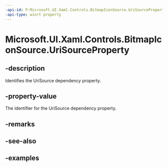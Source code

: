```yaml
---
-api-id: P:Microsoft.UI.Xaml.Controls.BitmapIconSource.UriSourceProperty
-api-type: winrt property
---
```


<!-- Property syntax.
public DependencyProperty UriSourceProperty { get; }
-->

# Microsoft.UI.Xaml.Controls.BitmapIconSource.UriSourceProperty

## -description

Identifies the UriSource dependency property.

## -property-value

The identifier for the UriSource dependency property.

## -remarks

## -see-also

## -examples

